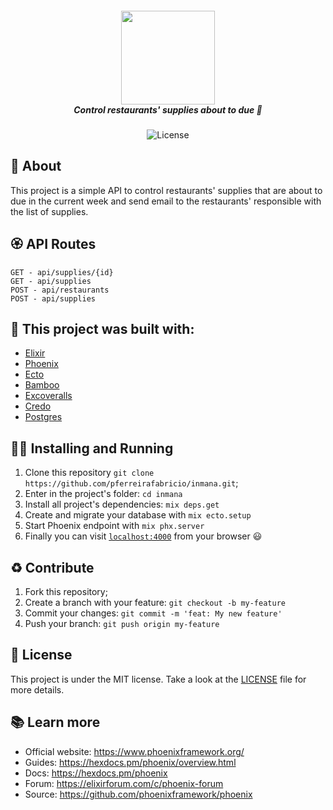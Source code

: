<h5 align="center">
  <img src="https://i0.wp.com/blog.psantos.dev/wp-content/uploads/2019/04/phoenix-elixir.png" width="150px" /><br>
  <b>Control restaurants' supplies about to due</b> 🥓
</h5>
<p align="center">
  <img alt="License" src="https://img.shields.io/badge/license-MIT-purple">
</p>

## :open_book: About 
This project is a simple API to control restaurants' supplies that are about to due in the current week and send email to the restaurants' responsible with the list of supplies. <br />

## :rosette: API Routes
```
GET - api/supplies/{id}
GET - api/supplies
POST - api/restaurants
POST - api/supplies
```

## :bricks: This project was built with: 
- [Elixir](https://elixir-lang.org/)
- [Phoenix](https://www.phoenixframework.org/)
- [Ecto](https://hexdocs.pm/ecto/Ecto.html)
- [Bamboo](https://github.com/thoughtbot/bamboo)
- [Excoveralls](https://github.com/parroty/excoveralls)
- [Credo](https://github.com/rrrene/credo)
- [Postgres](https://www.postgresql.org/)

## :running_man: Installing and Running  
 1. Clone this repository `git clone https://github.com/pferreirafabricio/inmana.git`;
 2. Enter in the project's folder: `cd inmana`
 3. Install all project's dependencies: `mix deps.get`
 4. Create and migrate your database with `mix ecto.setup`
 5. Start Phoenix endpoint with `mix phx.server`
 6. Finally you can visit [`localhost:4000`](http://localhost:4000) from your browser 😃
 
## :recycle: Contribute
 1. Fork this repository;
 2. Create a branch with your feature: ```git checkout -b my-feature```
 3. Commit your changes: ```git commit -m 'feat: My new feature'```
 4. Push your branch: ```git push origin my-feature```
 
## :page_with_curl:	License
This project is under the MIT license. Take a look at the [LICENSE](LICENSE.md) file for more details.

## 📚 Learn more

  * Official website: https://www.phoenixframework.org/
  * Guides: https://hexdocs.pm/phoenix/overview.html
  * Docs: https://hexdocs.pm/phoenix
  * Forum: https://elixirforum.com/c/phoenix-forum
  * Source: https://github.com/phoenixframework/phoenix

